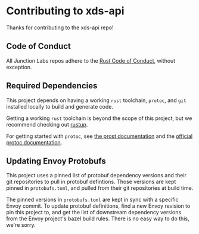 # Contributing to xds-api

Thanks for contributing to the xds-api repo!

## Code of Conduct

All Junction Labs repos adhere to the [Rust Code of Conduct][coc], without exception.

[coc]: https://www.rust-lang.org/policies/code-of-conduct

## Required Dependencies

This project depends on having a working `rust` toolchain, `protoc`, and `git`
installed locally to build and generate code.

Getting a working `rust` toolchain is beyond the scope of this project, but we
recommend checking out [rustup](https://rustup.rs/).

For getting started with `protoc`, see [the prost documentation][prost] and the
[official protoc documentation][protoc].

[prost]: https://docs.rs/prost-build/latest/prost_build/#sourcing-protoc
[protoc]: https://grpc.io/docs/protoc-installation/

## Updating Envoy Protobufs

This project uses a pinned list of protobuf dependency versions and their git
repositories to pull in protobuf defintions. Those versions are kept pinned in
`protobufs.toml`, and pulled from their git repositories at build time.

The pinned versions in `protobufs.toml` are kept in sync with a specific Envoy
commit. To update protobuf definitions, find a new Envoy revision to pin this
project to, and get the list of downstream dependency versions from the Envoy
project's bazel build rules. There is no easy way to do this, we're sorry.
